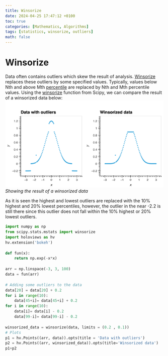 ```yaml
---
title: Winsorize
date: 2024-04-25 17:47:12 +0100
toc: true
categories: [Mathematics, Algorithms]
tags: [statistics, winsorize, outliers]
math: false
---
```

# Winsorize

Data often contains outliers which skew the result of analysis. [Winsorize](https://en.wikipedia.org/wiki/Winsorizing) replaces these outliers by some specified values. Typically, values below Nth and above Mth [percentile](https://en.wikipedia.org/wiki/Percentile) are replaced by Nth and Mth percentile values.
Using the [winsorize](https://docs.scipy.org/doc/scipy-1.13.1/reference/generated/scipy.stats.mstats.winsorize.html) function from Scipy, we can compare the result of a winsorized data below:
![img-description](https://github.com/Reza31415/Reza31415.github.io/blob/d63269efdb81730dffe3284cd27ba12e2fb0de09/assets/_post_assets/2024-06-24-winsorize/bokeh_plot.png)
_Showing the result of a winsorized data_

As it is seen the highest and lowest outliers are replaced with the 10% highest and 20% lowest percentiles, however, the outlier in the near -2.2 is still there since this outlier does not fall within the 10% highest or 20% lowest outliers.

```python
import numpy as np
from scipy.stats.mstats import winsorize
import holoviews as hv
hv.extension('bokeh')

def fun(x):
    return np.exp(-x*x)

arr = np.linspace(-3, 3, 100)
data = fun(arr)

# Adding some outliers to the data
data[20] = data[20] + 0.2
for i in range(10):
    data[45+i]= data[45+i] + 0.2
for i in range(10):
    data[i]= data[i] - 0.2
    data[99-i]= data[99-i] - 0.2

winsorized_data = winsorize(data, limits = (0.2 , 0.1))
# Plots
p1 = hv.Points((arr, data)).opts(title = 'Data with outliers')
p2 = hv.Points((arr, winsorized_data)).opts(title='Winsorized data')
p1+p2
```
